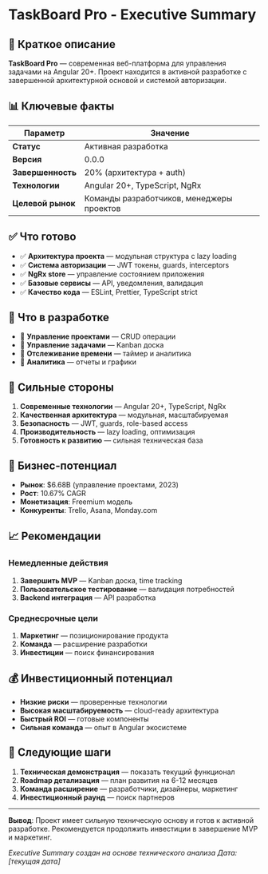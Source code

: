 # TaskBoard Pro - Executive Summary

## 🎯 Краткое описание

**TaskBoard Pro** — современная веб-платформа для управления задачами на Angular 20+. Проект находится в активной разработке с завершенной архитектурной основой и системой авторизации.

## 📊 Ключевые факты

| Параметр | Значение |
|----------|----------|
| **Статус** | Активная разработка |
| **Версия** | 0.0.0 |
| **Завершенность** | 20% (архитектура + auth) |
| **Технологии** | Angular 20+, TypeScript, NgRx |
| **Целевой рынок** | Команды разработчиков, менеджеры проектов |

## ✅ Что готово

- ✅ **Архитектура проекта** — модульная структура с lazy loading
- ✅ **Система авторизации** — JWT токены, guards, interceptors
- ✅ **NgRx store** — управление состоянием приложения
- ✅ **Базовые сервисы** — API, уведомления, валидация
- ✅ **Качество кода** — ESLint, Prettier, TypeScript strict

## 🔄 Что в разработке

- 🔄 **Управление проектами** — CRUD операции
- 🔄 **Управление задачами** — Kanban доска
- 🔄 **Отслеживание времени** — таймер и аналитика
- 🔄 **Аналитика** — отчеты и графики

## 💪 Сильные стороны

1. **Современные технологии** — Angular 20+, TypeScript, NgRx
2. **Качественная архитектура** — модульная, масштабируемая
3. **Безопасность** — JWT, guards, role-based access
4. **Производительность** — lazy loading, оптимизация
5. **Готовность к развитию** — сильная техническая база

## 🎯 Бизнес-потенциал

- **Рынок**: $6.68B (управление проектами, 2023)
- **Рост**: 10.67% CAGR
- **Монетизация**: Freemium модель
- **Конкуренты**: Trello, Asana, Monday.com

## 📈 Рекомендации

### Немедленные действия
1. **Завершить MVP** — Kanban доска, time tracking
2. **Пользовательское тестирование** — валидация потребностей
3. **Backend интеграция** — API разработка

### Среднесрочные цели
1. **Маркетинг** — позиционирование продукта
2. **Команда** — расширение разработки
3. **Инвестиции** — поиск финансирования

## 💰 Инвестиционный потенциал

- **Низкие риски** — проверенные технологии
- **Высокая масштабируемость** — cloud-ready архитектура
- **Быстрый ROI** — готовые компоненты
- **Сильная команда** — опыт в Angular экосистеме

## 🚀 Следующие шаги

1. **Техническая демонстрация** — показать текущий функционал
2. **Roadmap детализация** — план развития на 6-12 месяцев
3. **Команда расширение** — разработчики, дизайнеры, маркетинг
4. **Инвестиционный раунд** — поиск партнеров

---

**Вывод**: Проект имеет сильную техническую основу и готов к активной разработке. Рекомендуется продолжить инвестиции в завершение MVP и маркетинг.

*Executive Summary создан на основе технического анализа*
*Дата: [текущая дата]*